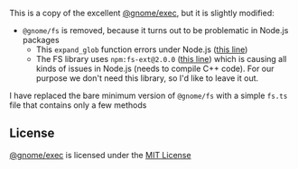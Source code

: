 This is a copy of the excellent [@gnome/exec](https://jsr.io/@gnome/exec), but it is slightly modified:

- `@gnome/fs` is removed, because it turns out to be problematic in Node.js packages
  - This `expand_glob` function errors under Node.js ([this line](https://github.com/gnomejs/sdk/blob/main/fs/src/expand_glob.ts#L9))
  - The FS library uses `npm:fs-ext@2.0.0` ([this line](https://github.com/gnomejs/sdk/blob/main/fs/src/node/file.ts#L51)) which is causing all kinds of issues in Node.js (needs to compile C++ code). For our purpose we don't need this library, so I'd like to leave it out.

I have replaced the bare minimum version of `@gnome/fs` with a simple `fs.ts` file that contains only a few methods

## License

[@gnome/exec](https://github.com/gnomejs/sdk) is licensed under the [MIT License](https://github.com/gnomejs/sdk/blob/main/LICENSE.md)

